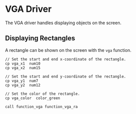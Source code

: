 # VGA Driver

The VGA driver handles displaying objects on the screen.

## Displaying Rectangles

A rectangle can be shown on the screen with the `vga` function.

```
// Set the start and end x-coordinate of the rectangle.
cp vga_x1  num10
cp vga_x2  num15

// Set the start and end y-coordinate of the rectangle.
cp vga_y1  num7
cp vga_y2  num12

// Set the color of the rectangle.
cp vga_color  color_green

call function_vga function_vga_ra
```